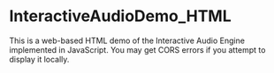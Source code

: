 # InteractiveAudioDemo_HTML
This is a web-based HTML demo of the Interactive Audio Engine implemented in JavaScript. You may get CORS errors if you attempt to display it locally.
